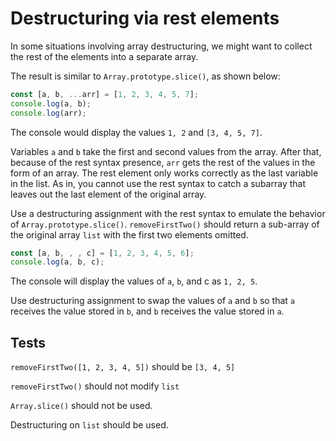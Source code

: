 # Destructuring via rest elements

In some situations involving array destructuring, we might want to collect the rest of the elements into a separate array.

The result is similar to `Array.prototype.slice()`, as shown below:

```javascript
const [a, b, ...arr] = [1, 2, 3, 4, 5, 7];
console.log(a, b);
console.log(arr);
```

The console would display the values `1, 2` and `[3, 4, 5, 7]`.

Variables `a` and `b` take the first and second values from the array. After that, because of the rest syntax presence, `arr` gets the rest of the values in the form of an array. The rest element only works correctly as the last variable in the list. As in, you cannot use the rest syntax to catch a subarray that leaves out the last element of the original array.

Use a destructuring assignment with the rest syntax to emulate the behavior of `Array.prototype.slice()`. `removeFirstTwo()` should return a sub-array of the original array `list` with the first two elements omitted.

```javascript
const [a, b, , , c] = [1, 2, 3, 4, 5, 6];
console.log(a, b, c);
```

The console will display the values of `a`, `b`, and c as `1, 2, 5`.

Use destructuring assignment to swap the values of `a` and `b` so that `a` receives the value stored in `b`, and `b` receives the value stored in `a`.

## Tests

`removeFirstTwo([1, 2, 3, 4, 5])` should be `[3, 4, 5]`

`removeFirstTwo()` should not modify `list`

`Array.slice()` should not be used.

Destructuring on `list` should be used.
